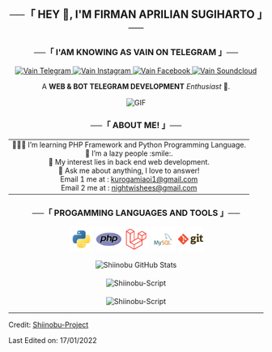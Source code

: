 <h2 align="center">
    ──「 HEY 👋, I'M FIRMAN APRILIAN SUGIHARTO 」──
</h2>
<h3 align="center">
    ──「 I'AM KNOWING AS VAIN ON TELEGRAM 」──
</h3>

<p align="center">
    <a href="https://t.me/saint_foire"> 
        <img src="https://img.shields.io/badge/My-Telegram-blue?style=for-the-badge&logo=telegram" alt="Vain Telegram" /> 
    </a>
    <a href="https://www.instagram.com/mas.firmann/"> 
        <img src="https://img.shields.io/badge/My-Instagram-red?style=for-the-badge&logo=instagram" alt="Vain Instagram" /> 
    </a>
    <a href="https://web.facebook.com/vnn.qy/"> 
        <img src="https://img.shields.io/badge/My-Facebook-darkblue?style=for-the-badge&logo=facebook" alt="Vain Facebook" /> 
    </a>
    <a href="https://soundcloud.com/kurogami-aoi"> 
        <img src="https://img.shields.io/badge/My-Soundcloud-orange?style=for-the-badge&logo=soundcloud" alt="Vain Soundcloud" /> 
    </a>
</p>

<p align="center">
A <b>WEB & BOT TELEGRAM DEVELOPMENT</b> <i>Enthusiast</i> 🚀.
</p>

 
<p align="center">
  <img align="center" alt="GIF" src="https://i.postimg.cc/QtLnbHqK/Cheery-Separate-Goldeneye.gif" />
</p>


<h3 align="center">
    ──「 ABOUT ME! 」──
</h3>

<table align="center" style="table-layout: fixed; width: 100%;">
  <tbody>
    <tr valign="top">
      <td align="center">
        👨🏽‍💻 I’m learning PHP Framework and Python Programming Language.<br>
        🌱 I’m a lazy people :smile:.<br>
        🤔 My interest lies in back end web development.<br>
        💬 Ask me about anything, I love to answer!<br>
        Email 1 me at : <a href="kurogamiaoi1@gmail.com">kurogamiaoi1@gmail.com</a><br>
        Email 2 me at : <a href="nightwishees@gmail.com">nightwishees@gmail.com</a><br>
      </td>
    </tr>
  </tbody>
</table>


<h3 align="center">
    ──「 PROGAMMING LANGUAGES AND TOOLS 」──
</h3>

<p align="center">
<code><img height="50" src="https://raw.githubusercontent.com/github/explore/80688e429a7d4ef2fca1e82350fe8e3517d3494d/topics/python/python.png"></code>
<code><img height="50" src="https://raw.githubusercontent.com/github/explore/80688e429a7d4ef2fca1e82350fe8e3517d3494d/topics/php/php.png"></code>
<code><img height="50" src="https://raw.githubusercontent.com/github/explore/80688e429a7d4ef2fca1e82350fe8e3517d3494d/topics/laravel/laravel.png"></code>
<code><img height="50" src="https://raw.githubusercontent.com/github/explore/80688e429a7d4ef2fca1e82350fe8e3517d3494d/topics/mysql/mysql.png"></code>
<code><img height="50" src="https://raw.githubusercontent.com/github/explore/80688e429a7d4ef2fca1e82350fe8e3517d3494d/topics/git/git.png"></code></p>

<p align="center">
<img src="https://github-readme-stats.vercel.app/api?username=shiinobu&show_icons=true&hide_border=true&count_private=true&theme=chartreuse-dark&icon_color=fad000" alt="Shiinobu GitHub Stats"><br><br>
<img align="center" src="https://github-readme-streak-stats.herokuapp.com/?user=shiinobu&theme=Javascript-dark&date_format=M%20j%5B%2C%20Y%5D&dates=0ADD2F" alt="Shiinobu-Script" /><br><br>
<img align="center" width=500 src="https://github-readme-stats.vercel.app/api/top-langs/?username=shiinobu&theme=radical" alt="Shiinobu-Script" /></p>

----
Credit: [Shiinobu-Project](https://github.com/shiinobu)

Last Edited on: 17/01/2022
